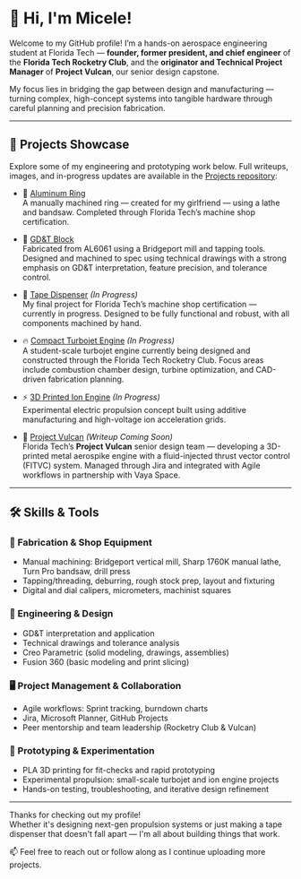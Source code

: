 # 👋 Hi, I'm Micele!

Welcome to my GitHub profile! I’m a hands-on aerospace engineering student at Florida Tech — **founder, former president, and chief engineer** of the **Florida Tech Rocketry Club**, and the **originator and Technical Project Manager** of **Project Vulcan**, our senior design capstone.

My focus lies in bridging the gap between design and manufacturing — turning complex, high-concept systems into tangible hardware through careful planning and precision fabrication.

---

## 🚀 Projects Showcase

Explore some of my engineering and prototyping work below. Full writeups, images, and in-progress updates are available in the [Projects repository](https://github.com/MiceleLeita/Projects):

- 💍 [Aluminum Ring](https://github.com/MiceleLeita/Projects/tree/main/ring_project)  
  A manually machined ring — created for my girlfriend — using a lathe and bandsaw. Completed through Florida Tech’s machine shop certification.

- 📐 [GD&T Block](https://github.com/MiceleLeita/Projects/tree/main/block_project)  
  Fabricated from AL6061 using a Bridgeport mill and tapping tools. Designed and machined to spec using technical drawings with a strong emphasis on GD&T interpretation, feature precision, and tolerance control.

- 🧻 [Tape Dispenser](https://github.com/MiceleLeita/Projects/tree/main/tape_dispenser_project) *(In Progress)*  
  My final project for Florida Tech’s machine shop certification — currently in progress. Designed to be fully functional and robust, with all components machined by hand.

- 🔥 [Compact Turbojet Engine](https://github.com/MiceleLeita/Projects/tree/main/turbojet_engine) *(In Progress)*  
  A student-scale turbojet engine currently being designed and constructed through the Florida Tech Rocketry Club. Focus areas include combustion chamber design, turbine optimization, and CAD-driven fabrication planning.

- ⚡ [3D Printed Ion Engine](https://github.com/MiceleLeita/Projects/tree/main/ion_engine_project) *(In Progress)*  
  Experimental electric propulsion concept built using additive manufacturing and high-voltage ion acceleration grids.

- 🧨 [Project Vulcan](https://github.com/MiceleLeita/Projects/tree/main/project_vulcan) *(Writeup Coming Soon)*  
  Florida Tech’s **Project Vulcan** senior design team — developing a 3D-printed metal aerospike engine with a fluid-injected thrust vector control (FITVC) system. Managed through Jira and integrated with Agile workflows in partnership with Vaya Space.

---

## 🛠️ Skills & Tools

### 🧰 Fabrication & Shop Equipment
- Manual machining: Bridgeport vertical mill, Sharp 1760K manual lathe, Turn Pro bandsaw, drill press  
- Tapping/threading, deburring, rough stock prep, layout and fixturing  
- Digital and dial calipers, micrometers, machinist squares

### 📏 Engineering & Design
- GD&T interpretation and application  
- Technical drawings and tolerance analysis  
- Creo Parametric (solid modeling, drawings, assemblies)  
- Fusion 360 (basic modeling and print slicing)

### 🖥️ Project Management & Collaboration
- Agile workflows: Sprint tracking, burndown charts  
- Jira, Microsoft Planner, GitHub Projects  
- Peer mentorship and team leadership (Rocketry Club & Vulcan)

### 🧪 Prototyping & Experimentation
- PLA 3D printing for fit-checks and rapid prototyping  
- Experimental propulsion: small-scale turbojet and ion engine projects  
- Hands-on testing, troubleshooting, and iterative design refinement

---

Thanks for checking out my profile!  
Whether it's designing next-gen propulsion systems or just making a tape dispenser that doesn't fall apart — I'm all about building things that work.

📫 Feel free to reach out or follow along as I continue uploading more projects.
